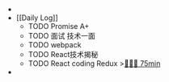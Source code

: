 -
- [[Daily Log]]
	- TODO Promise A+
	- TODO 面试 技术一面
	- TODO webpack
	- TODO React技术揭秘
	- TODO React coding Redux >[🍅🍅🍅 75min](#agenda-pomo://?t=f-1689219238047-1500%2Cf-1689220921691-1500%2Cf-1689222972215-1500)
-